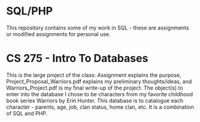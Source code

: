 # SQL/PHP
This repository contains some of my work in SQL - these are assignments or modified assignments for personal use.

# CS 275 - Intro To Databases
This is the large project of the class: Assignment explains the purpose, Project_Proposal_Warriors.pdf explains my preliminary thoughts/ideas, and Warriors_Project.pdf is my final write-up of the project. The object(s) to enter into the database I chose to be characters from my favorite childhood book series Warriors by Erin Hunter. This database is to catalogue each character - parents, age, job, clan status, home clan, etc. It is a combination of SQL and PHP.